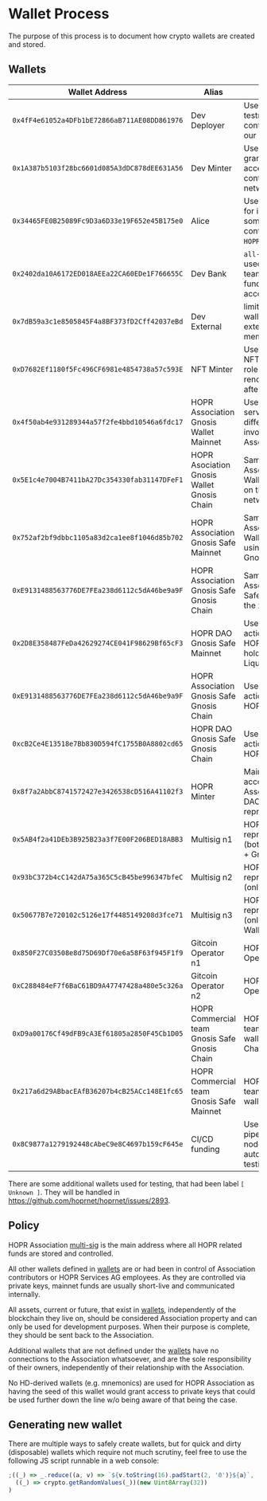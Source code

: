 # Wallet Process

The purpose of this process is to document how crypto wallets are created and stored.

## Wallets

| Wallet Address                               | Alias                                         | Description                                                                       |
| -------------------------------------------- | --------------------------------------------- | --------------------------------------------------------------------------------- |
| `0x4fF4e61052a4DFb1bE72866aB711AE08DD861976` | Dev Deployer                                  | Used for deploying testnet or demo contracts across our network.                  |
| `0x1A387b5103f28bc6601d085A3dDC878dEE631A56` | Dev Minter                                    | Used as user granted `mint`ing access to our test contracts in our network.       |
| `0x34465FE0B25089Fc9D3a6D33e19F652e45B175e0` | Alice                                         | Used as first user for interacting with some of our contracts (e.g. `HOPRBoost`)  |
| `0x2402da10A6172ED018AEEa22CA60EDe1F766655C` | Dev Bank                                      | `all-hands` wallet used by all HOPR team members to fund nodes or other accounts. |
| `0x7dB59a3c1e8505845F4a8BF373fD2Cff42037eBd` | Dev External                                  | limited access wallet granted to external/community members                       |
| `0xD7682Ef1180f5Fc496CF6981e4854738a57c593E` | NFT Minter                                    | Used for minting NFTs when `mint`ing role is given. It renounces it shortly after |
| `0x4f50ab4e931289344a57f2fe4bbd10546a6fdc17` | HOPR Association Gnosis Wallet Mainnet        | Used for paying services to all different parties involved with HOPR Association  |
| `0x5E1c4e7004B7411bA27Dc354330fab31147DFeF1` | HOPR Asociation Gnosis Wallet Gnosis Chain    | Same as “HOPR Association Gnosis Wallet” wallet but on the xDAI network           |
| `0x752af2bf9dbbc1105a83d2ca1ee8f1046d85b702` | HOPR Association Gnosis Safe Mainnet          | Same as “HOPR Association Gnosis Wallet” wallet but using the new Gnosis Safe     |
| `0xE9131488563776DE7FEa238d6112c5dA46be9a9F` | HOPR Association Gnosis Safe Gnosis Chain     | Same as “HOPR Association Gnosis Safe” wallet but on the xDAI network             |
| `0x2D8E358487FeDa42629274CE041F98629Bf65cF3` | HOPR DAO Gnosis Safe Mainnet                  | Used to ratify actions on behalf of HOPR's DAO and holding Uniswap Liquidity fees |
| `0xE9131488563776DE7FEa238d6112c5dA46be9a9F` | HOPR Association Gnosis Safe Gnosis Chain     | Used to ratify actions on behalf of HOPR's DAO                                    |
| `0xcB2Ce4E13518e7Bb830D594fC1755B0A8802cd65` | HOPR DAO Gnosis Safe Gnosis Chain             | Used to ratify actions on behalf of HOPR's DAO                                    |
| `0x8f7a2AbbC8741572427e3426538cD516A41102f3` | HOPR Minter                                   | Main net minter account & HOPR Association and DAO multisig representative        |
| `0x5AB4f2a41DEb3B925B23a3f7E00F206BED18ABB3` | Multisig n1                                   | HOPR Association representative n1 (both Gnosis Wallet + Gnosis Safe              |
| `0x93bC372b4cC142dA75a365C5cB45be996347bfeC` | Multisig n2                                   | HOPR Association representative n2 (only Gnosis Safe)                             |
| `0x50677B7e720102c5126e17f4485149208d3fce71` | Multisig n3                                   | HOPR Association representative n3 (only Gnosis Wallet)                           |
| `0x850F27C03508e8d75D69Df70e6a58F63f945F1f9` | Gitcoin Operator n1                           | HOPR Gitcoin Operator n1                                                          |
| `0xC288484eF7f6BaC61BD9A47747428a480e5c326a` | Gitcoin Operator n2                           | HOPR Gitcoin Operator n2                                                          |
| `0xD9a00176Cf49dFB9cA3Ef61805a2850F45Cb1D05` | HOPR Commercial team Gnosis Safe Gnosis Chain | HOPR commercial team Gnosis Safe wallet on Gnosis Chain (aka xDai)                |
| `0x217a6d29ABbacEAfB36207b4cB25ACc148E1fc65` | HOPR Commercial team Gnosis Safe Mainnet      | HOPR commercial team Gnosis Safe wallet on Mainnet                                |
| `0x8C9877a1279192448cAbeC9e8C4697b159cF645e` | CI/CD funding                                 | Used in our CI/CD pipelines to fund nodes automatically for testing.              |

There are some additional wallets used for testing, that had been label `[ Unknown ]`. They will be handled in https://github.com/hoprnet/hoprnet/issues/2893.

## Policy

HOPR Association [multi-sig](https://etherscan.io/address/0x4f50ab4e931289344a57f2fe4bbd10546a6fdc17) is the main address where all HOPR related funds are stored and controlled.

All other wallets defined in [wallets](#Wallets) are or had been in control of Association contributors or HOPR Services AG employees. As they are controlled via private keys, mainnet funds are usually short-live and communicated internally.

All assets, current or future, that exist in [wallets](#Wallets), independently of the blockchain they live on, should be considered Association property and can only be used for development purposes. When their purpose is complete, they should be sent back to the Association.

Additional wallets that are not defined under the [wallets](#Wallets) have no connections to the Association whatsoever, and are the sole responsibility of their owners, independently of their relationship with the Association.

No HD-derived wallets (e.g. mnemonics) are used for HOPR Association as having the seed of this wallet would grant access to private keys that could be used further down the line w/o being aware of that being the case.

## Generating new wallet

There are multiple ways to safely create wallets, but for quick and dirty (disposable) wallets which require not much scrutiny, feel free to use the following JS script runnable in a web console:

```js
;((_) => _.reduce((a, v) => `${v.toString(16).padStart(2, '0')}${a}`, ''))(
  ((_) => crypto.getRandomValues(_))(new Uint8Array(32))
)
```
